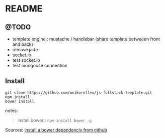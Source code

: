 README
=====================================================

@TODO
-----------------------------------------------------

-   template engine : mustache / handlebar (share template betweeen front and back)
-   remove jade
-   socket.io
-   test socket.io
-   test mongoose connection

Install
-----------------------------------------------------

    git clone https://github.com/unikornflex/js-fullstack-template.git
    npm install
    bower install


notes:

> install bower : `npm install bower -g`


Sources:
[install a bower dependenciy from github](https://groups.google.com/forum/#!topic/twitter-bower/biVwzz1S55w)
